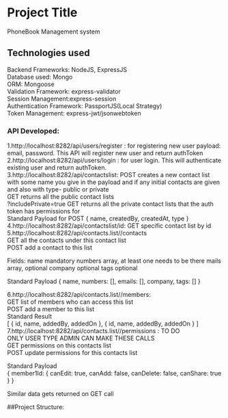 # Project Title

PhoneBook Management system

## Technologies used

Backend Frameworks: NodeJS, ExpressJS<br/>
Database used: Mongo<br/>
ORM: Mongoose<br/>
Validation Framework: express-validator<br/>
Session Management:express-session<br/>
Authentication Framework: PassportJS(Local Strategy)<br/>
Token Management: express-jwt/jsonwebtoken<br/>

### API Developed:
1.http://localhost:8282/api/users/register : for registering new user
payload: email, password. This API will register new user and return authToken<br/>
2.http://localhost:8282/api/users/login : for user login.
This will authenticate existing user and return authToken.<br/>
3.http://localhost:8282/api/contactslist:
POST creates a new contact list with some name you give in the payload and if any initial contacts are
given and also with type- public or private<br/>
GET returns all the public contact lists<br/>
?includePrivate=true
GET returns all the private contact lists that the auth token has permissions for<br/>
Standard Payload for POST
{ name, createdBy, createdAt, type }<br/>
4.http://localhost:8282/api/contactslist/id:
GET specific contact list by id <br/>
5.http://localhost:8282/api/contacts.list/<id>/contacts<br/>
GET all the contacts under this contact list<br/>
POST add a contact to this list<br/>

Fields:
name mandatory
numbers array, at least one needs to be there
mails array, optional
company optional
tags optional

Standard Payload
{ name, numbers: [], emails: [], company, tags: [] }<br/>

6.http://localhost:8282/api/contacts.list/<id>/members:<br/>
GET list of members who can access this list<br/>
POST add a member to this list<br/>
Standard Result<br/>
[ { id, name, addedBy, addedOn }, { id, name, addedBy, addedOn } ]<br/>
7.http://localhost:8282/api/contacts.list/<id>/permissions : TO DO<br/>
ONLY USER TYPE ADMIN CAN MAKE THESE CALLS<br/>
GET permissions on this contacts list<br/>
POST update permissions for this contacts list<br/>

Standard Payload<br/>
{ member1Id: { canEdit: true, canAdd: false, canDelete: false, canShare: true } }<br/>

Similar data gets returned on GET call<br/>

##Project Structure:

